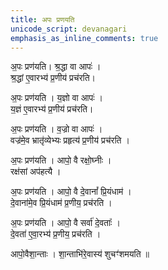 ```yaml
---
title: अपः प्रणयति
unicode_script: devanagari
emphasis_as_inline_comments: true
---
```


अ॒पः प्रण॑यति। श्र॒द्धा वा आपः॑ ।  
श्र॒द्धां ए॒वारभ्य॑ प्र॒णीय॑ प्रच॑रति।  

अ॒पः प्रण॑यति । य॒ज्ञो वा आपः॑ ।  
य॒ज्ञं ए॒वारभ्य॑ प्र॒णीय॑ प्रच॑रति।

अ॒पः प्रण॑यति । व॒ज्रो वा आपः॑ ।  
वज्र॑मे॒व भ्रातृ॑व्येभ्यः प्रहृत्य॑ प्र॒णीय॑ प्रच॑रति ।

अ॒पः प्रण॑यति । आपो॒ वै रक्षो॒घ्नीः ।  
रक्ष॑सां अप॑हत्यै ।

अ॒पः प्रण॑यति । आपो॒ वै दे॒वानां᳚ प्रि॒यंधाम॑ ।  
दे॒वाना॑मे॒व प्रि॒यंधाम॑ प्र॒णीय॒ प्रच॑रति ।

अ॒पः प्रण॑यति । आपो॒ वै सर्वा॑ दे॒वताः᳚ ।  
दे॒वता॑ ए॒वा॒रभ्य॑ प्र॒णीय॒ प्रच॑रति ।

आपो॒वैशा॒न्ताः । शा॒न्ताभि॑रे॒वास्य॑ शुचꣳ॑शमयति ॥